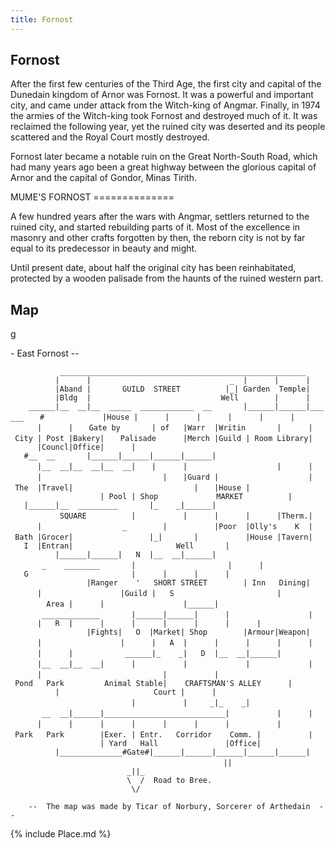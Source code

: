 ```yaml
---
title: Fornost
---
```


## Fornost

After the first few centuries of the Third Age, the first city and
capital of the Dunedain kingdom of Arnor was Fornost. It was a powerful
and important city, and came under attack from the Witch-king of Angmar.
Finally, in 1974 the armies of the Witch-king took Fornost and destroyed
much of it. It was reclaimed the following year, yet the ruined city was
deserted and its people scattered and the Royal Court mostly destroyed.

Fornost later became a notable ruin on the Great North-South Road, which
had many years ago been a great highway between the glorious capital of
Arnor and the capital of Gondor, Minas Tirith.

MUME'S FORNOST ==============

A few hundred years after the wars with Angmar, settlers returned to the
ruined city, and started rebuilding parts of it. Most of the excellence
in masonry and other crafts forgotten by then, the reborn city is not by
far equal to its predecessor in beauty and might.

Until present date, about half the original city has been reinhabitated,
protected by a wooden palisade from the haunts of the ruined western
part.

## Map

<nowiki>g

\- East Fornost --

`           _______________________________________________________`
`          |      |                               _  |      |      |`
`          |Aband |       GUILD  STREET          |_| Garden  Temple|`
`          |Bldg  |                             Well        |      |`
`    ______|__  __|__  _____  ____________  __       |______|______|______`
`   #             |House |      |      |      |      |      |      |      |`
`   Gate by       | of   |Warr  |Writin       |      | City | Post |Bakery|`
`   Palisade      |Merch |Guild | Room Library|      |Councl|Office|      |`
`   #__  __       |______|______|______|______|      |__  __|__  __|__  __|`
`   |      |                    |      |      |                           |`
`   |Guard |                    | The  |Travel|                           |`
`   |House |                    | Pool | Shop             MARKET          |`
`   |______|__  _________       |_    _|______|           SQUARE          |`
`          |      |      |      |Therm.|      |                  _        |`
`          |Poor  |Olly's    K  | Bath |Grocer|                 |_|       |`
`          |House |Tavern|   I  |Entran|                       Well       |`
`          |______|______|   N  |__  __|______|       _    ________       |   `
`                 |      |   G                       |      |      |      |`
`                 |Ranger    '   SHORT STREET        | Inn   Dining|      |`
`                 |Guild |   S                       |        Area |      |`
`                 |______|       _____________       |______|______|      |`
`                 |      |   R  |      |      |      |      |      |      |`
`                 |Fights|   O  |Market| Shop        |Armour|Weapon|      |`
`                 |      |   A  |      |      |      |      |      |      |`
`           ______|_    _|   D  |__  __|______|      |__  __|__  __|      |`
`          |             |             |      |                           |`
`          | Pond   Park         Animal Stable|    CRAFTSMAN'S ALLEY      |`
`          |                     Court |      |                           |`
`          |     _|_    _|       __  __|______|___________________________|`
`          |      |      |      |      |      |      |      |      |`
`          | Park   Park        |Exer. | Entr.   Corridor    Comm. |`
`          |                    | Yard   Hall               |Office|`
`          |______________#Gate#|______|______|______|______|______|`
`                    `
`                           ||`
`                          _||_    `
`                          \  /  Road to Bree.`
`                           \/`

`    --  The map was made by Ticar of Norbury, Sorcerer of Arthedain  --`

</pre>

{% include Place.md %}